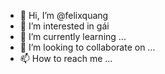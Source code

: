 - 👋 Hi, I’m @felixquang
- 👀 I’m interested in gái
- 🌱 I’m currently learning ...
- 💞️ I’m looking to collaborate on ...
- 📫 How to reach me ...

<!---
felixquang/felixquang is a ✨ special ✨ repository because its `README.md` (this file) appears on your GitHub profile.
You can click the Preview link to take a look at your changes.
--->
